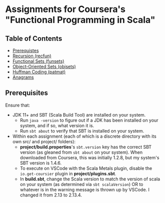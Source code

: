 # Assignments for Coursera's "Functional Programming in Scala"

## Table of Contents
* [Prerequistes](#prereqs)
* [Recursion (recfun)](recfun/README.md)
* [Functional Sets (funsets)](funsets/README.md)
* [Object-Oriented Sets (objsets)](objsets/README.md)
* [Huffman Coding (patmat)](patmat/README.md)
* [Anagrams](forcomp/README.md)

<a name="prereqs"></a>
## Prerequisites
Ensure that:
* JDK 11+ and SBT (Scala Build Tool) are installed on your system.
    * Run `java -version` to figure out if a JDK has been installed on your system, and if so, what version it is.
    * Run `sbt about` to verify that SBT is installed on your system.
* Within each assignment (each of which is a discrete directory with its own src/ and project/ folders):
    * **project/build.properties**'s `sbt.version` key has the correct SBT version (as gleaned from `sbt about` on your system). When downloaded from Coursera, this was initially 1.2.8, but my system's SBT version is 1.4.6.
    * To execute on VSCode with the Scala Metals plugin, disable the `io.get-coursier` plugin in **project/plugins.sbt**.
    * In **build.sbt**, change the Scala version to match the version of scala on your system (as determined via `sbt scalaVersion`) OR to whatever is in the warning message is thrown up by VSCode. I changed it from 2.13 to 2.13.4.
